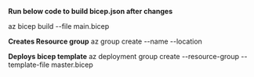 **Run below code to build bicep.json after changes**

az bicep build --file main.bicep

**Creates Resource group**
az group create --name <your-resource-group-name> --location <yourlocation>

**Deploys bicep template**
az deployment group create --resource-group <your-resource-group-name> --template-file master.bicep